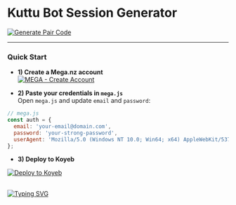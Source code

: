 # **Kuttu Bot Session Generator**

[![Generate Pair Code](https://img.shields.io/badge/Generate%20Pair%20Code-Click%20Here-brightgreen?style=for-the-badge)](https://qrkuttubotmd.koyeb.app/)

---

### Quick Start

- **1) Create a Mega.nz account**  
  [![MEGA - Create Account](https://img.shields.io/badge/MEGA-Create%20Account-red?logo=mega&logoColor=white)](https://mega.nz)

- **2) Paste your credentials in `mega.js`**  
  Open `mega.js` and update `email` and `password`:

```js
// mega.js
const auth = {
  email: 'your-email@domain.com',
  password: 'your-strong-password',
  userAgent: 'Mozilla/5.0 (Windows NT 10.0; Win64; x64) AppleWebKit/537.36 (KHTML, like Gecko) Chrome/42.0.2311.135 Safari/537.36 Edge/12.246'
};
```

- **3) Deploy to Koyeb**

[![Deploy to Koyeb](https://www.koyeb.com/static/images/deploy/button.svg)](https://app.koyeb.com/deploy?name=kuttu-bot-pair-code&type=git&repository=GouthamSER%2FqRkuttubotmd&branch=main&build_command=npm+install&run_command=node+index.js&instance_type=free&regions=fra&instances_min=0&autoscaling_sleep_idle_delay=3600)
<br> <br> 

[![Typing SVG](https://readme-typing-svg.demolab.com?font=Fira+Code&pause=45&width=435&lines=DONT+Touch+the+Code;ONLY+GENERATE+THE+SESSION;USING+THE+ABOVE+LINK+BUTTON;If+u+want+to+edit+or+modify+please+add+my+github+copyright;Have+a+Nice+Day+%F0%9F%98%81)](https://git.io/typing-svg)
